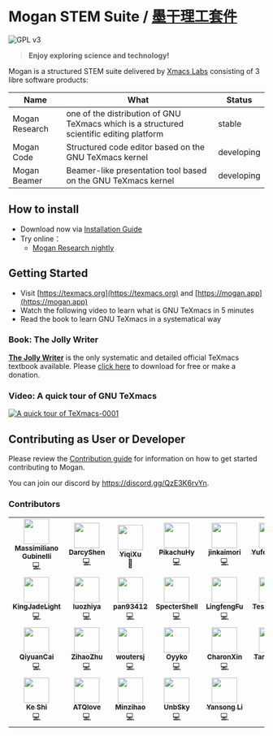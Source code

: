 # Mogan STEM Suite / [墨干理工套件](README_ZH.md)
![GPL v3](http://www.gnu.org/graphics/gplv3-127x51.png)

> **Enjoy exploring science and technology!**

Mogan is a structured STEM suite delivered by [Xmacs Labs](https://github.com/XmacsLabs) consisting of 3 libre software products:

| Name | What | Status |
|------|------|--------|
| Mogan Research | one of the distribution of GNU TeXmacs which is a structured scientific editing platform | stable |
| Mogan Code | Structured code editor based on the GNU TeXmacs kernel | developing |
| Mogan Beamer | Beamer-like presentation tool based on the GNU TeXmacs kernel | developing |

## How to install
+ Download now via [Installation Guide](docs/guide/Install.md)
+ Try online：
  + [Mogan Research nightly](https://research.mogan.app)

## Getting Started
+ Visit [https://texmacs.org](https://texmacs.org) and [https://mogan.app](https://mogan.app)
+ Watch the following video to learn what is GNU TeXmacs in 5 minutes
+ Read the book to learn GNU TeXmacs in a systematical way
### Book: The Jolly Writer
[**The Jolly Writer**](https://www.scypress.com/book_info.html) is the only systematic and detailed official TeXmacs textbook available. Please [click here](https://www.scypress.com/book_download.html) to download for free or make a donation.

### Video: A quick tour of GNU TeXmacs
[![A quick tour of TeXmacs-0001](https://user-images.githubusercontent.com/32867606/198896005-72077867-bd0f-4223-9f87-099ec3815ba5.png)](https://youtu.be/H46ON2FB30U)

## Contributing as User or Developer
Please review the [Contribution guide](CONTRIBUTING.md) for information on how to get started contributing to Mogan.

You can join our discord by https://discord.gg/QzE3K6rvYn.

### Contributors
<table>
  <tr>
    <td align="center"><a href="http://texmacs.org/tmweb/contribute/team-massimiliano.en.html"><img src="https://avatars.githubusercontent.com/u/3253062?v=4?s=50" width="50px;" alt=""/><br /><sub><b>Massimiliano Gubinelli</b></sub></a><br />💻</td>
    <td align="center"><a href="http://texmacs.org/tmweb/contribute/team-sadhen.en.html"><img src="https://avatars.githubusercontent.com/u/1267865?v=4?s=50" width="50px;" alt=""/><br /><sub><b>DarcyShen</b></sub></a><br />💻</td>
    <td align="center"><a href="https://github.com/YiqiXu"><img src="https://avatars.githubusercontent.com/u/32867606?v=4?s=50" width="50px;" alt=""/><br /><sub><b>YiqiXu</b></sub></a><br />📖</td>
    <td align="center"><a href="https://github.com/PikachuHy"><img src="https://avatars.githubusercontent.com/u/18223871?v=4?s=50" width="50px;" alt=""/><br /><sub><b>PikachuHy</b></sub></a><br />💻</td>
    <td align="center"><a href="https://github.com/jingkaimori"><img src="https://avatars.githubusercontent.com/u/36156959?v=4?s=50" width="50px;" alt=""/><br /><sub><b>jinkaimori</b></sub></a><br />💻</td>
    <td align="center"><a href="https://github.com/Yufeng-shen"><img src="https://avatars.githubusercontent.com/u/17488004?v=4?s=50" width="50px;" alt=""/><br /><sub><b>YufengShen</b></sub></a><br />💻</td>
  </tr>
  <tr>
    <td align="center"><a href="https://github.com/KingJadeLight"><img src="https://avatars.githubusercontent.com/u/106169959?v=4?s=50" width="50px;" alt=""/><br /><sub><b>KingJadeLight</b></sub></a><br />💻</td>
    <td align="center"><a href="https://github.com/luozhiya"><img src="https://avatars.githubusercontent.com/u/90168447?v=4?s=50" width="50px;" alt=""/><br /><sub><b>luozhiya</b></sub></a><br />💻</td>
    <td align="center"><a href="https://github.com/pan93412"><img src="https://avatars.githubusercontent.com/u/28441561?v=4?s=50" width="50px;" alt=""/><br /><sub><b>pan93412</b></sub></a><br />💻</td>
    <td align="center"><a href="https://github.com/SpecterShell"><img src="https://avatars.githubusercontent.com/u/56779163?v=4?s=50" width="50px;" alt=""/><br /><sub><b>SpecterShell</b></sub></a><br />💻</td>
    <td align="center"><a href="https://github.com/iphelf"><img src="https://avatars.githubusercontent.com/u/17234854?v=4?s=50" width="50px;" alt=""/><br /><sub><b>LingfengFu</b></sub></a><br />💻</td>
    <td align="center"><a href="https://github.com/ice1000"><img src="https://avatars.githubusercontent.com/u/16398479?v=4?s=50" width="50px;" alt=""/><br /><sub><b>TeslaZhang</b></sub></a><br />💻</td>
  </tr>
  <tr>
    <td align="center"><a href="https://github.com/cqyisbug"><img src="https://avatars.githubusercontent.com/u/25382172?v=4?s=50" width="50px;" alt=""/><br /><sub><b>QiyuanCai</b></sub></a><br />💻</td>
    <td align="center"><a href="https://github.com/cireu"><img src="https://avatars.githubusercontent.com/u/18224684?v=4?s=50" width="50px;" alt=""/><br /><sub><b>ZihaoZhu</b></sub></a><br />💻</td>
    <td align="center"><a href="https://codeberg.org/woutersj"><img src="https://codeberg.org/avatars/d3a60f144316391ac6732da3ea035ae6?size=870" width="50px;" alt=""/><br /><sub><b>woutersj</b></sub></a><br />💻</td>
    <td align="center"><a href="https://github.com/Oyyko"><img src="https://avatars.githubusercontent.com/u/66729335?v=4" width="50px;" alt=""/><br /><sub><b>Oyyko</b></sub></a><br />💻</td>
    <td align="center"><a href="https://github.com/MengXinxin1"><img src="https://avatars.githubusercontent.com/u/91298205?v=4" width="50px;" alt=""/><br /><sub><b>CharonXin</b></sub></a><br />💻</td>
    <td align="center"><a href="https://github.com/tangdouer1005"><img src="https://avatars.githubusercontent.com/u/92971282?v=4" width="50px;" alt=""/><br /><sub><b>Tangdouer</b></sub></a><br />💻</td>
  </tr>
  <tr>
    <td align="center"><a href="https://github.com/KeShih"><img src="https://avatars.githubusercontent.com/u/109031129?v=4" width="50px;" alt=""/><br /><sub><b>Ke Shi</b></sub></a><br />💻</td>
    <td align="center"><a href="https://github.com/ATQlove"><img src="https://avatars.githubusercontent.com/u/72239395?v=4" width="50px;" alt=""/><br /><sub><b>ATQlove</b></sub></a><br />💻</td>
    <td align="center"><a href="https://github.com/Minzihao"><img src="https://avatars.githubusercontent.com/u/85984526?v=4" width="50px;" alt=""/><br /><sub><b>Minzihao</b></sub></a><br />💻</td>
    <td align="center"><a href="https://github.com/UnbSky"><img src="https://avatars.githubusercontent.com/u/74008999?v=4" width="50px;" alt=""/><br /><sub><b>UnbSky</b></sub></a><br />💻</td>
    <td align="center"><a href="https://github.com/JackYansongLi"><img src="https://jackyansongli.github.io/docs/main-1.jpeg" width="50px;" alt=""/><br /><sub><b>Yansong Li</b></sub></a><br />💻</td>
  </tr>
</table>

